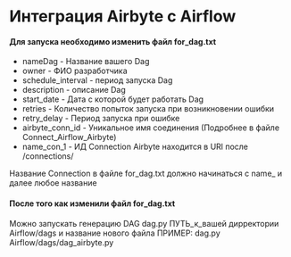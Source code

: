 # Интеграция Airbyte с Airflow 

#### Для запуска необходимо изменить файл for_dag.txt 
* nameDag - Название вашего Dag
* owner - ФИО разработчика 
* schedule_interval - период запуска Dag 
* description - описание Dag
* start_date - Дата с которой будет работать Dag
* retries - Количество попыток запуска при возникновении ошибки 
* retry_delay - Период запуска при ошибке 
* airbyte_conn_id - Уникальное имя соединения (Подробнее в файле Connect_Airflow_Airbyte)
* name_con_1 - ИД Connection Airbyte находится в URl после /connections/

Название Connection в файле for_dag.txt должно начинаться с name_ и далее
любое название 

#### После того как изменили файл for_dag.txt
Можно запускать генерацию DAG 
    dag.py ПУТЬ_к_вашей дирректории Airflow/dags и название нового файла 
    ПРИМЕР: dag.py Airflow/dags/dag_airbyte.py
